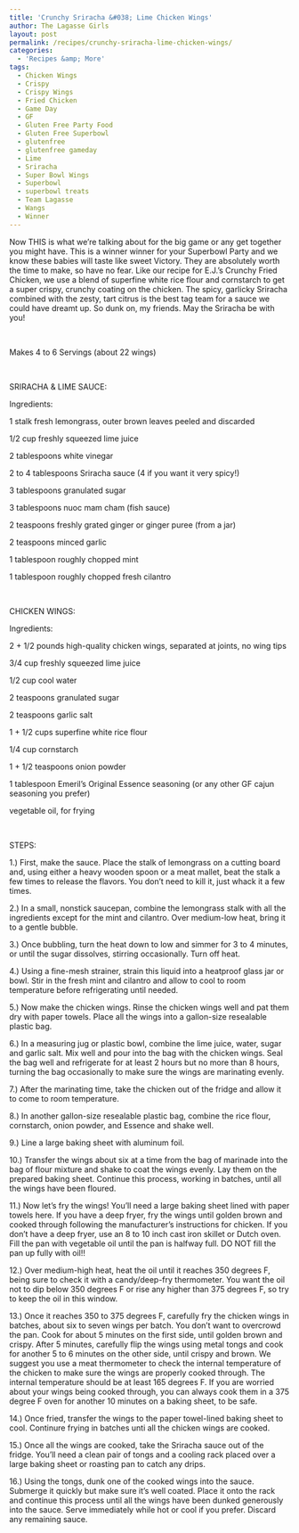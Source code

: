 ```yaml
---
title: 'Crunchy Sriracha &#038; Lime Chicken Wings'
author: The Lagasse Girls
layout: post
permalink: /recipes/crunchy-sriracha-lime-chicken-wings/
categories:
  - 'Recipes &amp; More'
tags:
  - Chicken Wings
  - Crispy
  - Crispy Wings
  - Fried Chicken
  - Game Day
  - GF
  - Gluten Free Party Food
  - Gluten Free Superbowl
  - glutenfree
  - glutenfree gameday
  - Lime
  - Sriracha
  - Super Bowl Wings
  - Superbowl
  - superbowl treats
  - Team Lagasse
  - Wangs
  - Winner
---
```

Now THIS is what we&#8217;re talking about for the big game or any get together you might have. This is a winner winner for your Superbowl Party and we know these babies will taste like sweet Victory. They are absolutely worth the time to make, so have no fear. Like our recipe for E.J.&#8217;s Crunchy Fried Chicken, we use a blend of superfine white rice flour and cornstarch to get a super crispy, crunchy coating on the chicken. The spicy, garlicky Sriracha combined with the zesty, tart citrus is the best tag team for a sauce we could have dreamt up. So dunk on, my friends. May the Sriracha be with you!

&nbsp;

Makes 4 to 6 Servings (about 22 wings)

&nbsp;

SRIRACHA & LIME SAUCE:

Ingredients:

1 stalk fresh lemongrass, outer brown leaves peeled and discarded

1/2 cup freshly squeezed lime juice

2 tablespoons white vinegar

2 to 4 tablespoons Sriracha sauce (4 if you want it very spicy!)

3 tablespoons granulated sugar

3 tablespoons nuoc mam cham (fish sauce)

2 teaspoons freshly grated ginger or ginger puree (from a jar)

2 teaspoons minced garlic

1 tablespoon roughly chopped mint

1 tablespoon roughly chopped fresh cilantro

&nbsp;

CHICKEN WINGS:

Ingredients:

2 + 1/2 pounds high-quality chicken wings, separated at joints, no wing tips

3/4 cup freshly squeezed lime juice

1/2 cup cool water

2 teaspoons granulated sugar

2 teaspoons garlic salt

1 + 1/2 cups superfine white rice flour

1/4 cup cornstarch

1 + 1/2 teaspoons onion powder

1 tablespoon Emeril&#8217;s Original Essence seasoning (or any other GF cajun seasoning you prefer)

vegetable oil, for frying

&nbsp;

STEPS:

1.) First, make the sauce. Place the stalk of lemongrass on a cutting board and, using either a heavy wooden spoon or a meat mallet, beat the stalk a few times to release the flavors. You don&#8217;t need to kill it, just whack it a few times.

2.) In a small, nonstick saucepan, combine the lemongrass stalk with all the ingredients except for the mint and cilantro. Over medium-low heat, bring it to a gentle bubble.

3.) Once bubbling, turn the heat down to low and simmer for 3 to 4 minutes, or until the sugar dissolves, stirring occasionally. Turn off heat.

4.) Using a fine-mesh strainer, strain this liquid into a heatproof glass jar or bowl. Stir in the fresh mint and cilantro and allow to cool to room temperature before refrigerating until needed.

5.) Now make the chicken wings. Rinse the chicken wings well and pat them dry with paper towels. Place all the wings into a gallon-size resealable plastic bag.

6.) In a measuring jug or plastic bowl, combine the lime juice, water, sugar and garlic salt. Mix well and pour into the bag with the chicken wings. Seal the bag well and refrigerate for at least 2 hours but no more than 8 hours, turning the bag occasionally to make sure the wings are marinating evenly.

7.) After the marinating time, take the chicken out of the fridge and allow it to come to room temperature.

8.) In another gallon-size resealable plastic bag, combine the rice flour, cornstarch, onion powder, and Essence and shake well.

9.) Line a large baking sheet with aluminum foil.

10.) Transfer the wings about six at a time from the bag of marinade into the bag of flour mixture and shake to coat the wings evenly. Lay them on the prepared baking sheet. Continue this process, working in batches, until all the wings have been floured.

11.) Now let&#8217;s fry the wings! You&#8217;ll need a large baking sheet lined with paper towels here. If you have a deep fryer, fry the wings until golden brown and cooked through following the manufacturer&#8217;s instructions for chicken. If you don&#8217;t have a deep fryer, use an 8 to 10 inch cast iron skillet or Dutch oven. Fill the pan with vegetable oil until the pan is halfway full. DO NOT fill the pan up fully with oil!!

12.) Over medium-high heat, heat the oil until it reaches 350 degrees F, being sure to check it with a candy/deep-fry thermometer. You want the oil not to dip below 350 degrees F or rise any higher than 375 degrees F, so try to keep the oil in this window.

13.) Once it reaches 350 to 375 degrees F, carefully fry the chicken wings in batches, about six to seven wings per batch. You don&#8217;t want to overcrowd the pan. Cook for about 5 minutes on the first side, until golden brown and crispy. After 5 minutes, carefully flip the wings using metal tongs and cook for another 5 to 6 minutes on the other side, until crispy and brown. We suggest you use a meat thermometer to check the internal temperature of the chicken to make sure the wings are properly cooked through. The internal temperature should be at least 165 degrees F. If you are worried about your wings being cooked through, you can always cook them in a 375 degree F oven for another 10 minutes on a baking sheet, to be safe.

14.) Once fried, transfer the wings to the paper towel-lined baking sheet to cool. Continure frying in batches unti all the chicken wings are cooked.

15.) Once all the wings are cooked, take the Sriracha sauce out of the fridge. You&#8217;ll need a clean pair of tongs and a cooling rack placed over a large baking sheet or roasting pan to catch any drips.

16.) Using the tongs, dunk one of the cooked wings into the sauce. Submerge it quickly but make sure it&#8217;s well coated. Place it onto the rack and continue this process until all the wings have been dunked generously into the sauce. Serve immediately while hot or cool if you prefer. Discard any remaining sauce.

&nbsp;